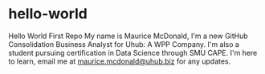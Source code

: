 # hello-world
Hello World First Repo
My name is Maurice McDonald, I'm a new GitHub Consolidation Business Analyst for Uhub: A WPP Company.
I'm also a student pursuing certification in Data Science through SMU CAPE.
I'm here to learn, email me at maurice.mcdonald@uhub.biz for any updates.
